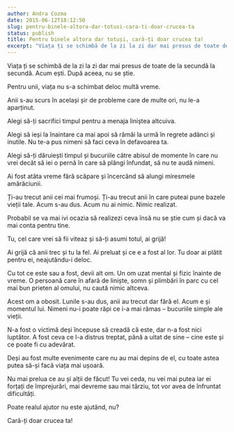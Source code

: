 ```yaml
---
author: Andra Cozma
date: 2015-06-12T18:12:50
slug: pentru-binele-altora-dar-totusi-cara-ti-doar-crucea-ta
status: publish
title: Pentru binele altora dar totuși, cară-ți doar crucea ta!
excerpt: "Viața ți se schimbă de la zi la zi dar mai presus de toate de la secundă la secundă. Acum  "
---
```

Viața ți se schimbă de la zi la zi dar mai presus de toate de la secundă la secundă. Acum ești. După aceea, nu se știe.

Pentru unii, viața nu s-a schimbat deloc multă vreme.

Anii s-au scurs în același șir de probleme care de multe ori, nu le-a aparținut.

Alegi să-ți sacrifici timpul pentru a menaja liniștea altcuiva.

Alegi să ieși la înaintare ca mai apoi să rămâi la urmă în regrete adânci și inutile. Nu te-a pus nimeni să faci ceva în defavoarea ta.

Alegi să-ți dăruiești timpul și bucuriile către abisul de momente în care nu vrei decât să iei o pernă în care să plângi înfundat, să nu te audă nimeni.

Ai fost atâta vreme fără scăpare și încercând să alungi miresmele amărăciunii.

Ți-au trecut anii cei mai frumoși. Ți-au trecut anii în care puteai pune bazele vieții tale. Acum s-au dus. Acum nu ai nimic. Nimic realizat.

Probabil se va mai ivi ocazia să realizezi ceva însă nu se știe cum și dacă va mai conta pentru tine.

Tu, cel care vrei să fii viteaz și să-ți asumi totul, ai grijă!

Ai grijă că anii trec și tu la fel. Ai preluat și ce e a fost al lor. Tu doar ai plătit pentru ei, neajutându-i deloc.

Cu tot ce este sau a fost, devii alt om. Un om uzat mental și fizic înainte de vreme. O persoană care în afară de liniște, somn și plimbări în parc cu cel mai bun prieten al omului, nu caută nimic altceva.

Acest om a obosit. Lunile s-au dus, anii au trecut dar fără el. Acum e și momentul lui. Nimeni nu-i poate răpi ce i-a mai rămas – bucuriile simple ale vieții.

N-a fost o victimă deși începuse să creadă că este, dar n-a fost nici luptător. A fost ceva ce l-a distrus treptat, până a uitat de sine – cine este și ce poate fi cu adevărat.

Deși au fost multe evenimente care nu au mai depins de el, cu toate astea putea să-și facă viața mai ușoară.

Nu mai prelua ce au și alții de făcut! Tu vei ceda, nu vei mai putea iar ei forțați de împrejurări, mai devreme sau mai târziu, tot vor avea de înfruntat dificultăți.

Poate realul ajutor nu este ajutând, nu?

Cară-ți doar crucea ta!
    